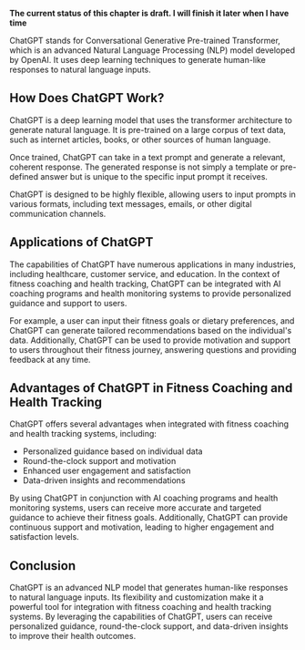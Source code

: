 **The current status of this chapter is draft. I will finish it later when I have time**

ChatGPT stands for Conversational Generative Pre-trained Transformer, which is an advanced Natural Language Processing (NLP) model developed by OpenAI. It uses deep learning techniques to generate human-like responses to natural language inputs.

How Does ChatGPT Work?
----------------------

ChatGPT is a deep learning model that uses the transformer architecture to generate natural language. It is pre-trained on a large corpus of text data, such as internet articles, books, or other sources of human language.

Once trained, ChatGPT can take in a text prompt and generate a relevant, coherent response. The generated response is not simply a template or pre-defined answer but is unique to the specific input prompt it receives.

ChatGPT is designed to be highly flexible, allowing users to input prompts in various formats, including text messages, emails, or other digital communication channels.

Applications of ChatGPT
-----------------------

The capabilities of ChatGPT have numerous applications in many industries, including healthcare, customer service, and education. In the context of fitness coaching and health tracking, ChatGPT can be integrated with AI coaching programs and health monitoring systems to provide personalized guidance and support to users.

For example, a user can input their fitness goals or dietary preferences, and ChatGPT can generate tailored recommendations based on the individual's data. Additionally, ChatGPT can be used to provide motivation and support to users throughout their fitness journey, answering questions and providing feedback at any time.

Advantages of ChatGPT in Fitness Coaching and Health Tracking
-------------------------------------------------------------

ChatGPT offers several advantages when integrated with fitness coaching and health tracking systems, including:

* Personalized guidance based on individual data
* Round-the-clock support and motivation
* Enhanced user engagement and satisfaction
* Data-driven insights and recommendations

By using ChatGPT in conjunction with AI coaching programs and health monitoring systems, users can receive more accurate and targeted guidance to achieve their fitness goals. Additionally, ChatGPT can provide continuous support and motivation, leading to higher engagement and satisfaction levels.

Conclusion
----------

ChatGPT is an advanced NLP model that generates human-like responses to natural language inputs. Its flexibility and customization make it a powerful tool for integration with fitness coaching and health tracking systems. By leveraging the capabilities of ChatGPT, users can receive personalized guidance, round-the-clock support, and data-driven insights to improve their health outcomes.
